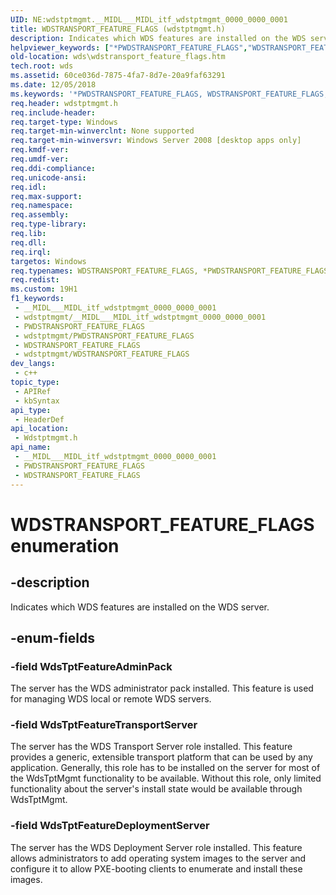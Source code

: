 ```yaml
---
UID: NE:wdstptmgmt.__MIDL___MIDL_itf_wdstptmgmt_0000_0000_0001
title: WDSTRANSPORT_FEATURE_FLAGS (wdstptmgmt.h)
description: Indicates which WDS features are installed on the WDS server.
helpviewer_keywords: ["*PWDSTRANSPORT_FEATURE_FLAGS","WDSTRANSPORT_FEATURE_FLAGS","WDSTRANSPORT_FEATURE_FLAGS enumeration [Windows Deployment Services]","WdsTptFeatureAdminPack","WdsTptFeatureDeploymentServer","WdsTptFeatureTransportServer","wds.wdstransport_feature_flags","wdstptmgmt/WDSTRANSPORT_FEATURE_FLAGS","wdstptmgmt/WdsTptFeatureAdminPack","wdstptmgmt/WdsTptFeatureDeploymentServer","wdstptmgmt/WdsTptFeatureTransportServer"]
old-location: wds\wdstransport_feature_flags.htm
tech.root: wds
ms.assetid: 60ce036d-7875-4fa7-8d7e-20a9faf63291
ms.date: 12/05/2018
ms.keywords: '*PWDSTRANSPORT_FEATURE_FLAGS, WDSTRANSPORT_FEATURE_FLAGS, WDSTRANSPORT_FEATURE_FLAGS enumeration [Windows Deployment Services], WdsTptFeatureAdminPack, WdsTptFeatureDeploymentServer, WdsTptFeatureTransportServer, wds.wdstransport_feature_flags, wdstptmgmt/WDSTRANSPORT_FEATURE_FLAGS, wdstptmgmt/WdsTptFeatureAdminPack, wdstptmgmt/WdsTptFeatureDeploymentServer, wdstptmgmt/WdsTptFeatureTransportServer'
req.header: wdstptmgmt.h
req.include-header: 
req.target-type: Windows
req.target-min-winverclnt: None supported
req.target-min-winversvr: Windows Server 2008 [desktop apps only]
req.kmdf-ver: 
req.umdf-ver: 
req.ddi-compliance: 
req.unicode-ansi: 
req.idl: 
req.max-support: 
req.namespace: 
req.assembly: 
req.type-library: 
req.lib: 
req.dll: 
req.irql: 
targetos: Windows
req.typenames: WDSTRANSPORT_FEATURE_FLAGS, *PWDSTRANSPORT_FEATURE_FLAGS
req.redist: 
ms.custom: 19H1
f1_keywords:
 - __MIDL___MIDL_itf_wdstptmgmt_0000_0000_0001
 - wdstptmgmt/__MIDL___MIDL_itf_wdstptmgmt_0000_0000_0001
 - PWDSTRANSPORT_FEATURE_FLAGS
 - wdstptmgmt/PWDSTRANSPORT_FEATURE_FLAGS
 - WDSTRANSPORT_FEATURE_FLAGS
 - wdstptmgmt/WDSTRANSPORT_FEATURE_FLAGS
dev_langs:
 - c++
topic_type:
 - APIRef
 - kbSyntax
api_type:
 - HeaderDef
api_location:
 - Wdstptmgmt.h
api_name:
 - __MIDL___MIDL_itf_wdstptmgmt_0000_0000_0001
 - PWDSTRANSPORT_FEATURE_FLAGS
 - WDSTRANSPORT_FEATURE_FLAGS
---
```


# WDSTRANSPORT_FEATURE_FLAGS enumeration


## -description

Indicates which WDS features are installed on the WDS server.

## -enum-fields

### -field WdsTptFeatureAdminPack

The server has the WDS administrator pack installed. This feature is used for managing WDS local or remote WDS servers.

### -field WdsTptFeatureTransportServer

The server has the WDS Transport Server role installed. This feature provides a generic, extensible transport platform that can be used by any application. Generally, this role has to be installed on the server for most of the WdsTptMgmt functionality to be available. Without this role, only limited functionality about the server's install state would be available through WdsTptMgmt.

### -field WdsTptFeatureDeploymentServer

The server has the WDS Deployment Server role installed. This feature allows administrators to add operating system images to the server and configure it to allow PXE-booting clients to enumerate and install these images.

